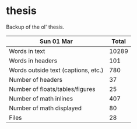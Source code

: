 thesis
======
Backup of the ol' thesis.

Sun 01 Mar | Total
---|---
Words in text| 10289
Words in headers| 101
Words outside text (captions, etc.)| 780
Number of headers| 37
Number of floats/tables/figures| 25
Number of math inlines| 407
Number of math displayed| 80
Files| 28

